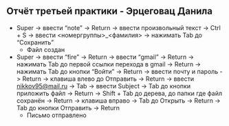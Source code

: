## Отчёт третьей практики - Эрцеговац Данила


* Super -> ввести “note” -> Return -> ввести произвольный текст -> Ctrl + S -> ввести <номергруппы>_<фамилия> -> нажимать Tab до “Сохранить”
    * Файл создан
* Super -> ввести “fire” -> Return -> ввести “gmail” -> Return -> нажимать Tab до первой ссылки перехода в gmail -> Return -> нажимать Tab до кнопки “Войти” -> Return -> ввести почту и пароль -> Return -> клавиша влево до Отправить -> Return -> ввести nikkov95@mail.ru -> Tab -> ввести Subject -> Tab до кнопки приложить файл -> Return -> Shift + Tab до дерева, до папки где файл сохранён -> Return -> клавиша вправо -> Tab до Открыть -> Return -> Tab до кнопки Отправить -> Return 
    * Письмо отправлено
